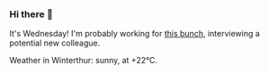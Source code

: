 ### Hi there :wave:

It's Wednesday! I'm probably working for [this bunch](https://github.com/kohofinancial), interviewing a potential new colleague.

Weather in Winterthur: sunny, at +22°C.
